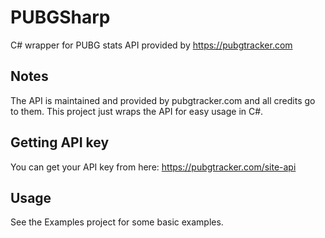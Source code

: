 # PUBGSharp
C# wrapper for PUBG stats API provided by https://pubgtracker.com

## Notes
The API is maintained and provided by pubgtracker.com and all credits go to them. This project just wraps the API for easy usage in C#.

## Getting API key
You can get your API key from here: https://pubgtracker.com/site-api

## Usage
See the Examples project for some basic examples.
